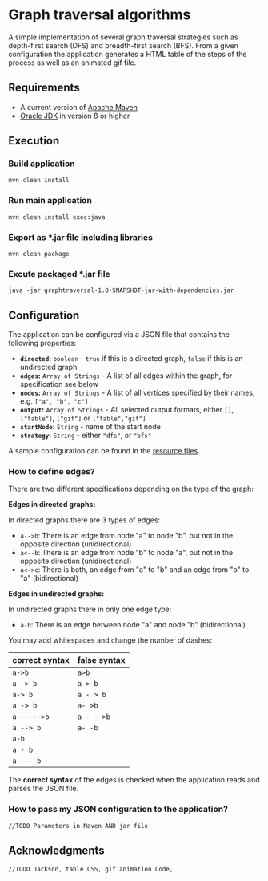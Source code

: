Graph traversal algorithms
==========================

A simple implementation of several graph traversal strategies such as depth-first search (DFS) and breadth-first search (BFS). From a given configuration the application generates a HTML table of the steps of the process as well as an animated gif file.


Requirements
------------

 - A current version of [Apache Maven](https://maven.apache.org/)
 - [Oracle JDK](http://www.oracle.com/technetwork/java/javase/downloads/index.html) in version 8 or higher


Execution
---------

### Build application

    mvn clean install


### Run main application

    mvn clean install exec:java


### Export as \*.jar file including libraries

    mvn clean package


### Excute packaged \*.jar file

    java -jar graphtraversal-1.0-SNAPSHOT-jar-with-dependencies.jar


Configuration
-------------

The application can be configured via a JSON file that contains the following properties:

 - **`directed`:** `boolean` - `true` if this is a directed graph, `false` if this is an undirected graph
 - **`edges`:** `Array of Strings` - A list of all edges within the graph, for specification see below
 - **`nodes`:** `Array of Strings` - A list of all vertices specified by their names, e.g. `["a", "b", "c"]`
 - **`output`:** `Array of Strings` - All selected output formats, either `[]`, `["table"]`, `["gif"]` or `["table","gif"]`
 - **`startNode`:** `String` - name of the start node
 - **`strategy`:** `String` - either `"dfs"`, or `"bfs"`

A sample configuration can be found in the [resource files](https://raw.githubusercontent.com/johannesheinz/graphtraversal/master/src/main/resources/sample-configuration.json).

### How to define edges?

There are two different specifications depending on the type of the graph:

**Edges in directed graphs:** 

In directed graphs there are 3 types of edges:

 - `a-->b`: There is an edge from node "a" to node "b", but not in the opposite direction (unidirectional)
 - `a<--b`: There is an edge from node "b" to node "a", but not in the opposite direction (unidirectional)
 - `a<->c`: There is both, an edge from "a" to "b" and an edge from "b" to "a" (bidirectional)

**Edges in undirected graphs:** 

In undirected graphs there in only one edge type:

 - `a-b`: There is an edge between node "a" and node "b" (bidirectional)

You may add whitespaces and change the number of dashes:

| correct syntax | false syntax |
|----------------|--------------|
|   `a->b`       |  `a>b`       |
|   `a -> b`     |  `a > b`     |
|   `a-> b`      |  `a - > b`   |
|   ` a -> b `   |  `a- >b`     |
|   `a------>b`  |  `a - - >b`  |
|   `a --> b`    |  `a- -b`     |
|   ` a-b `      |              |
|   `a - b`      |              |
|   `a --- b`    |              |

The **correct syntax** of the edges is checked when the application reads and parses the JSON file.

### How to pass my JSON configuration to the application?

    //TODO Parameters in Maven AND jar file


Acknowledgments
---------------

    //TODO Jackson, table CSS, gif animation Code, 

